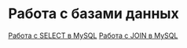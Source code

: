 # Работа с базами данных
[Работа с SELECT в MySQL](https://docs.google.com/spreadsheets/d/10SU6m_63lW0oD_mD4lIylMT3__dnlPuC/edit?usp=sharing&ouid=113395346112533326169&rtpof=true&sd=true)
[Работа с JOIN в MySQL](https://docs.google.com/spreadsheets/d/10gnqnaBn-jECYDILCBm5KiYtYEu125f_/edit?usp=sharing&ouid=113395346112533326169&rtpof=true&sd=true)
